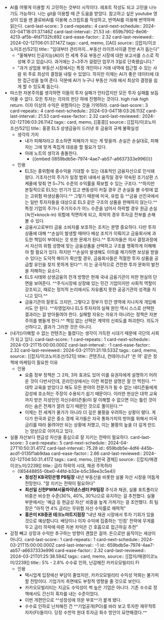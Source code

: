 - AI를 어떻게 이용할 지 고민하는 것부터 시작이다. 레포트 작성도 되고 고민을 나누기도 가능하다. 나는 git을 이용할 때 큰 도움을 받았다. 참고하고 싶은 youtube 영상이 있을 땐 클로바AI를 이용해 스크립트를 작성하고, 번역AI를 이용해 번역하며 읽는다.
  card-last-score:: 3
  card-repeats:: 4
  card-next-schedule:: 2024-03-04T18:01:37.146Z
  card-last-interval:: 21.53
  id:: 659b7902-8e06-4213-af5b-4fd7132fc892
  card-ease-factor:: 2.32
  card-last-reviewed:: 2024-02-12T06:01:37.147Z
  tags:: card, memo, [[AI]]
  source:: [[잡지/이코노미조선/521]]
  title:: "임대부터 관리까지…부동산 라이프사이클 전반 A가 돕는다”
	- "올해부터 인공지능(Al)이 전 세계 주요 부동산 시장에 대한 보고서를 스스로 작성해 주고 있습니다. 과거에는 2~3주가 걸렸던 업무가 3일로 단축됐습니다."
	- "과거 상업용 부동산 시장에서는 특정 개인이나 거래 내역에 접근할 수 있는 사람 위 주로 최상의 결정을 내릴 수 있었다. 하지만 이제는 AI가 좋은 데이터에 대한 접근성을 높여 준다. 덕분에 AI가 누구나 부동산 거래 에서 최상의 결정을 쉽게 할 수 있도록 돕는다.
- 따스한 자본주의를 생각하면 이들의 투자 실패가 안타깝지만 모든 투자 실패를 보듬어줄 수 없다. 모든 투자는 각자의 판단 하에 진행하는 것이다. high risk high return. 이자 이상의 수익은 위험하다는 것을 기억하라.
  card-last-score:: 3
  card-repeats:: 4
  card-next-schedule:: 2024-03-04T18:03:26.113Z
  card-last-interval:: 21.53
  card-ease-factor:: 2.32
  card-last-reviewed:: 2024-02-12T06:03:26.114Z
  tags:: card, memo, [[홍콩]]
  source:: [[잡지/이코노미조선/521]]
  title:: 홍콩 ELS 상생금융이 드러낸 후 금융의 규제 불확실성
	- 생각의 가지
		- 내가 피해자라고 호소하면 피해자가 되는 게 맞을까. 손실은 손실대로, 피해자는 그에 맞게 족집게 대응을 할 필요가 있다.
		- 아래 노트의 생각과 충돌한다.
			- {{embed ((659bdb5e-7974-4ae7-ab57-a6637333e996))}}
	- 인용
		- ELS는 중위험에 중수익을 기대할 수 있는 대표적인 금융자산으로 인식돼 왔다. 기초자산의 주가가 일정 범위 내에서 움직일 경우 약속된 조기상환 스케줄에 맞춰 연 5~7% 수준의 수익률을 확보할 수 있는 구조다. ^^하지만 본질적으로 ELS는 만기가 있고 변동성이 커질 경우 큰 손실을 볼 수밖에 없는 고위험 파생상품이다.^^ 그렇기 때문에 미국, 유럽 등 ^^금융 선진국에서는 일반 투자자들을 대상으로 ELS 같은 구조의 상품을 판매하지 않는다.^^ 특정 기업의 주가나 주가지수가 어느 수준을 넘어서 하락할 경우 원금 손실(녹인•knock-in) 위험에 직면하게 되고, 최악의 경우 투자금 전부를 손해 볼 수 있다.
		- 금융사고로부터 금융 소비자를 보호하는 조치는 분명 중요하다. 다만 투자상품에 대해 ^^손실이 발생할 때마다 배상 조치가 이뤄지고 금융회사에 과도한 책임이 부여되는 것 또한 문제가 된다.^^ 투자자들은 의사 결정과정에서 자신의 위험 성향에 맞는 금융상품을 선택하고 구조를 명확하게 이해해야 할 필요가 있다. 하지만 ^^손실이 발생해도 이의를 제기하면 보상을 받을 수 있다는 도덕적 해이가 확산할 경우, 금융회사들은 적절한 투자 상품을 공급할 유인을 찾지 못하게 된다^^. 이 는 궁극적으로 건전한 투자 문화의 발전을 저해하는 요소다.
		- ELS 사태와 상생금융의 전개 방향은 현재 국내 금융기관이 처한 현실의 단면을 보여준다. ^^주식시장에 상장돼 있는 민간 기업이지만 사회적 역할이 강조되고, 때로는 정치적 논리에서도 자유롭지 못한 공공기관의 성격을 지니고 있다.^^
		- 금융기관의 잘못도 크지만, 그렇다고 정부가 민간 영역에 지나치게 개입해서도 안 된다. ^^자영업자나 ELS 투자자의 실패 원인 역시 스스로 선택한 결과라는 걸 받아들여야 한다. 실패할 자유는 자유가 아니라는 정책은 자본주의를 병들게 한다.^^ 책임 없는 선택은 계약의 신뢰도를 파괴한다. 의도가 선하다고, 결과가 그러한 것은 아니다.
- (내가))이해할 수 없는 컨텐츠는 틀렸다는 생각이 가득한 시대기 때문에 극단의 사회가 되고 있다.
  card-last-score:: 1
  card-repeats:: 1
  card-next-schedule:: 2024-03-21T15:00:00.000Z
  card-last-interval:: -1
  card-ease-factor:: 2.32
  card-last-reviewed:: 2024-03-21T01:31:19.533Z
  tags:: card, memo,
  source:: [[잡지/이코노미조선/521]]
  title:: 콘텐츠냐, 컨테이너냐? '쓴 약' 같은 정책에 마케팅이 필요한 이유
	- 인용
		- 요즘 정부 정책은 그 2차, 3차 효과도 있어 이를 유권자에게 설명하기 어려운 것이 다반사인데, 온라인상에서는 이런 복잡한 설명은 잘 안 먹힌다. ^^대학 교육을 받았다고 해도 모든 분야의 전문가가 될 수 없는 네티즌들에게 감성에 호소하는 주장이 수용되기 쉽기 때문이다. 이러한 현상은 대학 교육까지 받은 지성인인 자신(네티즌들)이 잘 이해할 수 없으면 이는 틀린 것이라는 숨은 전제가 깔려 있기 때문인 것으로 풀이된다.^^
		- 이제는 전 세계가 물가가 아니라 더 깊은 불황을 우려하는 상황이 됐다. 게다가 한국과 같은 중소 경제 국가들은 자국 통화가치의 방어를 위해서 미국 금리를 따라 올려야만 되는 상황에 처했고, 이는 불황의 늪을 더 깊게 만드는 양상으로 이어지고 있다.
- 실물 자산보다 현금성 자산을 중심으로 잘 지키는 전략이 필요하다.
  card-last-score:: 3
  card-repeats:: 5
  card-next-schedule:: 2024-04-27T10:50:31.417Z
  card-last-interval:: 75.28
  id:: 659bdb5e-4df4-445b-acd1-0135f1ab9daa
  card-ease-factor:: 2.66
  card-last-reviewed:: 2024-02-12T04:50:31.417Z
  tags:: card, memo, [[한국 경제]]
  source:: [[잡지/매경이코노미/2239]]
  title:: 금리 하락의 시대, 채권 주목하라
  * ((65448855-0be0-44fd-b32e-b5c38ee3c5e4))
	- **정성진 KB국민은행 PB팀장** 내년 부동산을 비롯한 실물 자산 시장을 어둡게 전망한다. "잘 지키는 전략이 필요하다"
	- **최선일 신한PWM서울파이낸스센터 PB팀장** 주식과 채권, 실물 포트폴리오 비중은 비슷한 수준(30%, 40%, 30%)으로 유지하는 걸 추천했다. 실물 부문에서는 '예금 등 현금성 자산' 비중을 높게 가져가는 걸 조언했다. 최 팀장은 "아직 연 4% 금리는 무위험 자산 수익률로 매력적"
	- **홍은미 KB증권 테크노마트지점장** "내년 채권 시장에서 투자 기회가 있을 것으로 예상합니다. 배당이나 이자 수익에 집중하는 '인컴' 전략에 무게를 두고 금리 하락에 따른 자본 차익은 긴 호흡으로 접근하길 추천"
- 감정 빼고 상장과 수익만 추구하는 방향이 괜찮은 걸까. 돈으로만 움직이는 세상이 아니다.
  card-last-score:: 1
  card-repeats:: 1
  card-next-schedule:: 2024-03-21T15:00:00.000Z
  card-last-interval:: -1
  id:: 659bdb5e-7974-4ae7-ab57-a6637333e996
  card-ease-factor:: 2.32
  card-last-reviewed:: 2024-03-21T01:25:38.594Z
  tags:: card, memo,
  source:: [[잡지/매경이코노미/2239]]
  title:: 5% - 2.8% 수수료 인하, 난감해진 카카오모빌리티 FI
	- 인용
		- 택시업계 입장에선 부담이 줄었지만, 카카오모빌리티 수익성 악화는 불가피할 전망이다. 기업가치 측면에도 부정적 영향을 줄 것으로 보인다.
		- 카카오모빌리티는 지금도 수익성이 썩 높은 기업은 아니다. 기존 수수료 정책에서도 간신히 흑자를 내는 수준이었다.
		- 이번 개편안으로 ^^성장성에 의문 부호^^가 붙게 됐다.
		- 수수료 인하로 난처해진 건 ^^기업공개(PO)를 바라 보고 투자한 재무적투자자(FI)들이다. 당장 수천억 원대 투자금 회수 방안이 묘연해졌다.^^